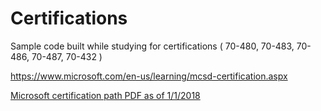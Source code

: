 # Certifications
Sample code built while studying for certifications ( 70-480, 70-483, 70-486, 70-487, 70-432 )

https://www.microsoft.com/en-us/learning/mcsd-certification.aspx

[Microsoft certification path PDF as of 1/1/2018](MCP_Cert_Paths_01_01_18.pdf)

